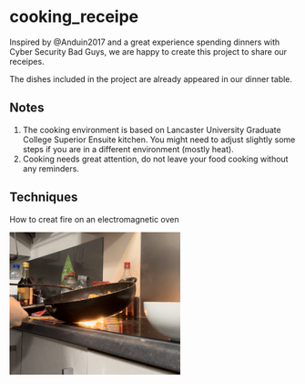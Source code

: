 # cooking_receipe
Inspired by @Anduin2017 and a great experience spending dinners with Cyber Security Bad Guys, we are happy to create this project to share our receipes.

The dishes included in the project are already appeared in our dinner table.

## Notes

1. The cooking environment is based on Lancaster University Graduate College Superior Ensuite kitchen. You might need to adjust slightly some steps if you are in a different environment (mostly heat).
2. Cooking needs great attention, do not leave your food cooking without any reminders.

## Techniques

How to creat fire on an electromagnetic oven

<div>
	<img src="imgs/fire.jpg" style="width: 300px"/>
</div>